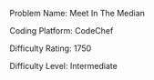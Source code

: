 Problem Name: Meet In The Median

Coding Platform: CodeChef

Difficulty Rating: 1750

Difficulty Level: Intermediate
